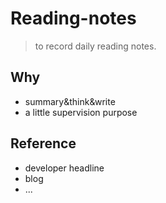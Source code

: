 # Reading-notes

> to record daily reading notes.

## Why

* summary&think&write
* a little supervision purpose

## Reference

* developer headline
* blog
* ...
